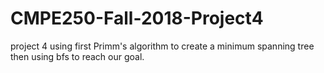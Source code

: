 # CMPE250-Fall-2018-Project4
project 4 using first Primm's algorithm to create a minimum spanning tree then using bfs to reach our goal.

